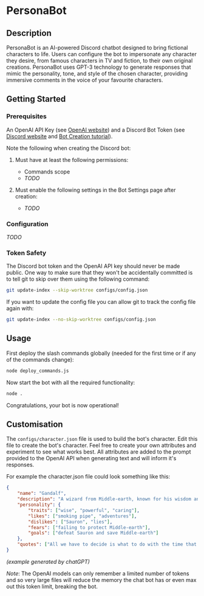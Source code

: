 # PersonaBot
## Description
PersonaBot is an AI-powered Discord chatbot designed to bring fictional characters to life. Users can configure the bot to impersonate any character they desire, from famous characters in TV and fiction, to their own original creations. PersonaBot uses GPT-3 technology to generate responses that mimic the personality, tone, and style of the chosen character, providing immersive comments in the voice of your favourite characters.

## Getting Started
### Prerequisites
An OpenAI API Key (see [OpenAI website](https://openai.com/blog/openai-api)) and a Discord Bot Token (see [Discord website](https://discord.com/developers/applications) and [Bot Creation tutorial](https://discordjs.guide/preparations/setting-up-a-bot-application.html)).

Note the following when creating the Discord bot:
1. Must have at least the following permissions:
    * Commands scope
    * _TODO_

2. Must enable the following settings in the Bot Settings page after creation:
    * _TODO_

### Configuration
_TODO_

### Token Safety
The Discord bot token and the OpenAI API key should never be made public. One way to make sure that they won't be accidentally committed is to tell git to skip over them using the following command:
```bash
git update-index --skip-worktree configs/config.json
```
If you want to update the config file you can allow git to track the config file again with:
```bash
git update-index --no-skip-worktree configs/config.json
```

## Usage
First deploy the slash commands globally (needed for the first time or if any of the commands change):
```bash
node deploy_commands.js
```
Now start the bot with all the required functionality:
```bash
node .
```
Congratulations, your bot is now operational!

## Customisation
The `configs/character.json` file is used to build the bot's character. Edit this file to create the bot's character. Feel free to create your own attributes and experiment to see what works best. All attributes are added to the prompt provided to the OpenAI API when generating text and will inform it's responses.

For example the character.json file could look something like this: 
```json
{
    "name": "Gandalf",
    "description": "A wizard from Middle-earth, known for his wisdom and power.",
    "personality": {
        "traits": ["wise", "powerful", "caring"],
        "likes": ["smoking pipe", "adventures"],
        "dislikes": ["Sauron", "lies"],
        "fears": ["failing to protect Middle-earth"],
        "goals": ["defeat Sauron and save Middle-earth"]
    },
    "quotes": ["All we have to decide is what to do with the time that is given us.", "Fly, you fools!"]
}
```
_(example generated by chatGPT)_

_Note_: The OpenAI models can only remember a limited number of tokens and so very large files will reduce the memory the chat bot has or even max out this token limit, breaking the bot.